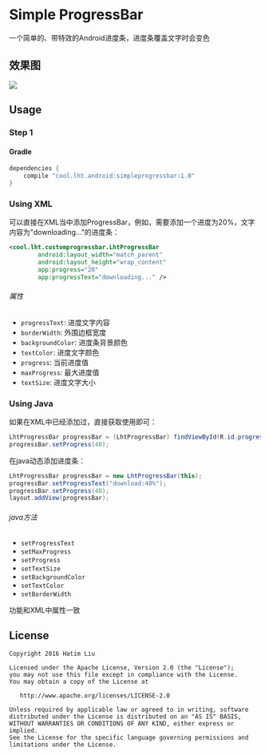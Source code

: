 # Simple ProgressBar

一个简单的、带特效的Android进度条，进度条覆盖文字时会变色

## 效果图

![](http://sdxuemd.qiniudn.com/SCR_20160921_024953.gif)

## Usage

### Step 1

#### Gradle

```groovy
dependencies {
    compile "cool.lht.android:simpleprogressbar:1.0"
}
```

### Using XML

可以直接在XML当中添加ProgressBar，例如，需要添加一个进度为20%，文字内容为"downloading..."的进度条：

```xml
<cool.lht.customprogressbar.LhtProgressBar
        android:layout_width="match_parent"
        android:layout_height="wrap_content"
        app:progress="20"
        app:progressText="downloading..." />
```

###### 属性

* `progressText`: 进度文字内容
* `borderWidth`: 外围边框宽度
* `backgroundColor`: 进度条背景颜色
* `textColor`: 进度文字颜色
* `progress`: 当前进度值
* `maxProgress`: 最大进度值
* `textSize`: 进度文字大小

### Using Java

如果在XML中已经添加过，直接获取使用即可：

```java
LhtProgressBar progressBar = (LhtProgressBar) findViewById(R.id.progressbar);
progressBar.setProgress(40);
```

在java动态添加进度条：

```java
LhtProgressBar progressBar = new LhtProgressBar(this);
progressBar.setProgressText("download:40%");
progressBar.setProgress(40);
layout.addView(progressBar);
```

###### java方法

* `setProgressText`
* `setMaxProgress`
* `setProgress`
* `setTextSize`
* `setBackgroundColor`
* `setTextColor`
* `setBorderWidth`

功能和XML中属性一致

## License

```
Copyright 2016 Hatim Liu

Licensed under the Apache License, Version 2.0 (the "License");
you may not use this file except in compliance with the License.
You may obtain a copy of the License at

   http://www.apache.org/licenses/LICENSE-2.0

Unless required by applicable law or agreed to in writing, software
distributed under the License is distributed on an "AS IS" BASIS,
WITHOUT WARRANTIES OR CONDITIONS OF ANY KIND, either express or implied.
See the License for the specific language governing permissions and
limitations under the License.
```